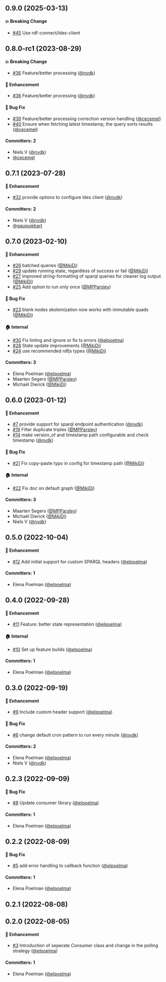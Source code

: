

## 0.9.0 (2025-03-13)
#### :boom: Breaking Change
* [#45](https://github.com/redpencilio/ldes-consumer-service/pull/45) Use rdf-connect/ldes-client

## 0.8.0-rc1 (2023-08-29)

#### :boom: Breaking Change
* [#36](https://github.com/redpencilio/ldes-consumer-service/pull/36) Feature/better processing ([@nvdk](https://github.com/nvdk))

#### :rocket: Enhancement
* [#36](https://github.com/redpencilio/ldes-consumer-service/pull/36) Feature/better processing ([@nvdk](https://github.com/nvdk))

#### :bug: Bug Fix
* [#39](https://github.com/redpencilio/ldes-consumer-service/pull/39) Feature/better processing correction version handling ([@cecemel](https://github.com/cecemel))
* [#40](https://github.com/redpencilio/ldes-consumer-service/pull/40) Ensure when fetching latest timestamp, the query sorts results ([@cecemel](https://github.com/cecemel))

#### Committers: 2
- Niels V ([@nvdk](https://github.com/nvdk))
- [@cecemel](https://github.com/cecemel)

## 0.7.1 (2023-07-28)

#### :rocket: Enhancement
* [#32](https://github.com/redpencilio/ldes-consumer-service/pull/32)  provide options to configure ldes client  ([@nvdk](https://github.com/nvdk))

#### Committers: 2
- Niels V ([@nvdk](https://github.com/nvdk))
- [@gauquiebart](https://github.com/gauquiebart)


## 0.7.0 (2023-02-10)

#### :rocket: Enhancement
* [#26](https://github.com/redpencilio/ldes-consumer-service/pull/26) batched queries ([@MikiDi](https://github.com/MikiDi))
* [#29](https://github.com/redpencilio/ldes-consumer-service/pull/29) update running state, regardless of success or fail ([@MikiDi](https://github.com/MikiDi))
* [#27](https://github.com/redpencilio/ldes-consumer-service/pull/27) improved string-formatting of sparql queries for cleaner log output ([@MikiDi](https://github.com/MikiDi))
* [#25](https://github.com/redpencilio/ldes-consumer-service/pull/25) Add option to run only once ([@MPParsley](https://github.com/MPParsley))

#### :bug: Bug Fix
* [#23](https://github.com/redpencilio/ldes-consumer-service/pull/23) blank nodes skolemization now works with immutable quads ([@MikiDi](https://github.com/MikiDi))

#### :house: Internal
* [#30](https://github.com/redpencilio/ldes-consumer-service/pull/30) Fix linting and ignore or fix ts errors ([@elpoelma](https://github.com/elpoelma))
* [#28](https://github.com/redpencilio/ldes-consumer-service/pull/28) State update improvements ([@MikiDi](https://github.com/MikiDi))
* [#24](https://github.com/redpencilio/ldes-consumer-service/pull/24) use recommended rdfjs types ([@MikiDi](https://github.com/MikiDi))

#### Committers: 3
- Elena Poelman ([@elpoelma](https://github.com/elpoelma))
- Maarten Segers ([@MPParsley](https://github.com/MPParsley))
- Michaël Dierick ([@MikiDi](https://github.com/MikiDi))

## 0.6.0 (2023-01-12)

#### :rocket: Enhancement
* [#7](https://github.com/redpencilio/ldes-consumer-service/pull/7) provide support for sparql endpoint authentication ([@nvdk](https://github.com/nvdk))
* [#19](https://github.com/redpencilio/ldes-consumer-service/pull/19) Filter duplicate triples ([@MPParsley](https://github.com/MPParsley))
* [#14](https://github.com/redpencilio/ldes-consumer-service/pull/14) make version_of and timestamp path configurable and check timestamp ([@nvdk](https://github.com/nvdk))

#### :bug: Bug Fix
* [#21](https://github.com/redpencilio/ldes-consumer-service/pull/21) Fix copy-paste typo in config for timestamp path ([@MikiDi](https://github.com/MikiDi))

#### :house: Internal
* [#22](https://github.com/redpencilio/ldes-consumer-service/pull/22) Fix doc on default graph ([@MikiDi](https://github.com/MikiDi))

#### Committers: 3
- Maarten Segers ([@MPParsley](https://github.com/MPParsley))
- Michaël Dierick ([@MikiDi](https://github.com/MikiDi))
- Niels V ([@nvdk](https://github.com/nvdk))

## 0.5.0 (2022-10-04)

#### :rocket: Enhancement
* [#12](https://github.com/redpencilio/ldes-consumer-service/pull/12) Add initial support for custom SPARQL headers ([@elpoelma](https://github.com/elpoelma))

#### Committers: 1
- Elena Poelman ([@elpoelma](https://github.com/elpoelma))

## 0.4.0 (2022-09-28)

#### :rocket: Enhancement
* [#11](https://github.com/redpencilio/ldes-consumer-service/pull/11) Feature: better state representation ([@elpoelma](https://github.com/elpoelma))

#### :house: Internal
* [#10](https://github.com/redpencilio/ldes-consumer-service/pull/10) Set up feature builds ([@elpoelma](https://github.com/elpoelma))

#### Committers: 1
- Elena Poelman ([@elpoelma](https://github.com/elpoelma))

## 0.3.0 (2022-09-19)

#### :rocket: Enhancement
* [#9](https://github.com/redpencilio/ldes-consumer-service/pull/9) Include custom header support ([@elpoelma](https://github.com/elpoelma))

#### :bug: Bug Fix
* [#6](https://github.com/redpencilio/ldes-consumer-service/pull/6) change default cron pattern to run every minute ([@nvdk](https://github.com/nvdk))

#### Committers: 2
- Elena Poelman ([@elpoelma](https://github.com/elpoelma))
- Niels V ([@nvdk](https://github.com/nvdk))

## 0.2.3 (2022-09-09)

#### :bug: Bug Fix
* [#8](https://github.com/redpencilio/ldes-consumer-service/pull/8) Update consumer library ([@elpoelma](https://github.com/elpoelma))

#### Committers: 1
- Elena Poelman ([@elpoelma](https://github.com/elpoelma))

## 0.2.2 (2022-08-09)

#### :bug: Bug Fix
* [#5](https://github.com/redpencilio/ldes-consumer-service/pull/5) add error handling to callback function ([@elpoelma](https://github.com/elpoelma))

#### Committers: 1
- Elena Poelman ([@elpoelma](https://github.com/elpoelma))

## 0.2.1 (2022-08-08)

## 0.2.0 (2022-08-05)

#### :rocket: Enhancement
* [#3](https://github.com/redpencilio/ldes-consumer-service/pull/3) Introduction of seperate Consumer class and change in the polling strategy ([@elpoelma](https://github.com/elpoelma))

#### Committers: 1
- Elena Poelman ([@elpoelma](https://github.com/elpoelma))

